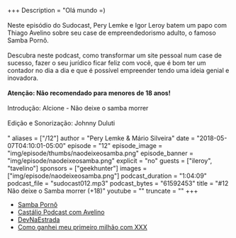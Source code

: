 +++
Description = "Olá mundo =)<br/><br/> Neste episódio do Sudocast, Pery Lemke e Igor Leroy batem um papo com Thiago Avelino sobre seu case de empreendedorismo adulto, o famoso Samba Pornô.<br/><br/> Descubra neste podcast, como transformar um site pessoal num case de sucesso, fazer o seu jurídico ficar feliz com você, que é bom ter um contador no dia a dia e que é possível empreender tendo uma ideia genial e inovadora.<br/><br/> **Atenção: Não recomendado para menores de 18 anos!**<br/><br/> Introdução: Alcione - Não deixe o samba morrer<br/><br/> Edição e Sonorização: Johnny Duluti<br/><br/>"
aliases = ["/12"]
author = "Pery Lemke & Mário Silveira"
date = "2018-05-07T04:10:01-05:00"
episode = "12"
episode_image = "img/episode/thumbs/naodeixeosamba.png"
episode_banner = "img/episode/naodeixeosamba.png"
explicit = "no"
guests = ["ileroy", "tavelino"]
sponsors = ["geekhunter"]
images = ["img/episode/naodeixeosamba.png"]
podcast_duration = "1:04:09"
podcast_file = "sudocast012.mp3"
podcast_bytes = "61592453"
title = "#12 Não deixe o Samba morrer (+18)"
youtube = ""
truncate = ""
+++
* [Samba Pornô](https://www.youtube.com/watch?v=dQw4w9WgXcQ)
* [Castálio Podcast com Avelino](https://castalio.info/episodio-63-thiago-avelino-vim-bootstrap-e-beerblogging.html)
* [DevNaEstrada](https://devnaestrada.com.br/2018/04/06/entrevista-thiago-avelino.html)
* [Como ganhei meu primeiro milhão com XXX](https://www.youtube.com/watch?v=dPv6Q_5Ctd4)
